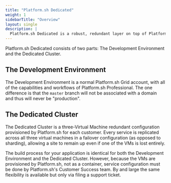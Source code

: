 ```yaml
---
title: "Platform.sh Dedicated"
weight: 1
sidebarTitle: "Overview"
layout: single
description: |
  Platform.sh Dedicated is a robust, redundant layer on top of Platform.sh Professional.  It is well-suited for those who like the Platform.sh development experience but need more resources and redundancy for their production environment.  It is available only with an Enterprise contract.
---
```


Platform.sh Dedicated consists of two parts: The Development Environment and the Dedicated Cluster.

## The Development Environment

The Development Environment is a normal Platform.sh Grid account, with all of the capabilities and workflows of Platform.sh Professional.  The one difference is that the `master` branch will not be associated with a domain and thus will never be "production".

## The Dedicated Cluster

The Dedicated Cluster is a three-Virtual Machine redundant configuration provisioned by Platform.sh for each customer.  Every service is replicated across all three virtual machines in a failover configuration (as opposed to sharding), allowing a site to remain up even if one of the VMs is lost entirely.

The build process for your application is identical for both the Development Environment and the Dedicated Cluster.  However, because the VMs are provisioned by Platform.sh, not as a container, service configuration must be done by Platform.sh's Customer Success team.  By and large the same flexibility is available but only via filing a support ticket.
